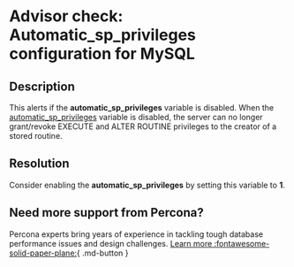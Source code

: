 # Advisor check: Automatic_sp_privileges configuration for MySQL

## Description

This alerts if the **automatic_sp_privileges** variable is disabled. 
When the [automatic_sp_privileges](https://dev.mysql.com/doc/refman/8.0/en/server-system-variables.html#sysvar_automatic_sp_privileges) variable is disabled, the server can no longer grant/revoke EXECUTE and ALTER ROUTINE privileges to the creator of a stored routine. 

## Resolution

Consider enabling the **automatic_sp_privileges** by setting this variable to **1**.

## Need more support from Percona?

Percona experts bring years of experience in tackling tough database performance issues and design challenges.
[Learn more :fontawesome-solid-paper-plane:](https://per.co.na/subscribe){ .md-button }

